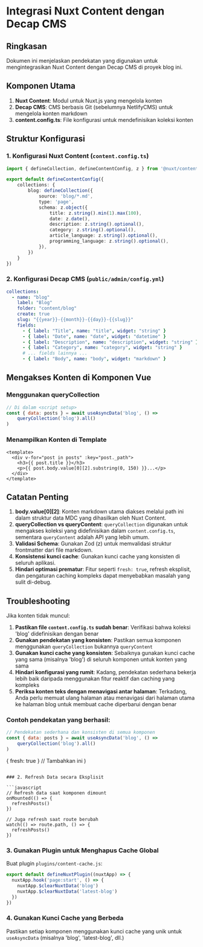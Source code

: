 # Integrasi Nuxt Content dengan Decap CMS

## Ringkasan

Dokumen ini menjelaskan pendekatan yang digunakan untuk mengintegrasikan Nuxt Content dengan Decap CMS di proyek blog ini.

## Komponen Utama

1. **Nuxt Content**: Modul untuk Nuxt.js yang mengelola konten
2. **Decap CMS**: CMS berbasis Git (sebelumnya NetlifyCMS) untuk mengelola konten markdown
3. **content.config.ts**: File konfigurasi untuk mendefinisikan koleksi konten

## Struktur Konfigurasi

### 1. Konfigurasi Nuxt Content (`content.config.ts`)

```typescript
import { defineCollection, defineContentConfig, z } from '@nuxt/content'

export default defineContentConfig({
    collections: {
        blog: defineCollection({
            source: 'blog/*.md',
            type: 'page',
            schema: z.object({
                title: z.string().min(1).max(100),
                date: z.date(),
                description: z.string().optional(),
                category: z.string().optional(),
                article_language: z.string().optional(),
                programming_language: z.string().optional(),
            }),
        })
    }
})
```

### 2. Konfigurasi Decap CMS (`public/admin/config.yml`)

```yaml
collections:
  - name: "blog"
    label: "Blog"
    folder: "content/blog"
    create: true
    slug: "{{year}}-{{month}}-{{day}}-{{slug}}"
    fields:
      - { label: "Title", name: "title", widget: "string" }
      - { label: "Date", name: "date", widget: "datetime" }
      - { label: "Description", name: "description", widget: "string" }
      - { label: "Category", name: "category", widget: "string" }
      # ... fields lainnya ...
      - { label: "Body", name: "body", widget: "markdown" }
```

## Mengakses Konten di Komponen Vue

### Menggunakan queryCollection

```javascript
// Di dalam <script setup>
const { data: posts } = await useAsyncData('blog', () => 
    queryCollection('blog').all()
)
```

### Menampilkan Konten di Template

```vue
<template>
  <div v-for="post in posts" :key="post._path">
    <h3>{{ post.title }}</h3>
    <p>{{ post.body.value[0][2].substring(0, 150) }}...</p>
  </div>
</template>
```

## Catatan Penting

1. **body.value[0][2]**: Konten markdown utama diakses melalui path ini dalam struktur data MDC yang dihasilkan oleh Nuxt Content.
2. **queryCollection vs queryContent**: `queryCollection` digunakan untuk mengakses koleksi yang didefinisikan dalam `content.config.ts`, sementara `queryContent` adalah API yang lebih umum.
3. **Validasi Schema**: Gunakan Zod (z) untuk memvalidasi struktur frontmatter dari file markdown.
4. **Konsistensi kunci cache**: Gunakan kunci cache yang konsisten di seluruh aplikasi.
5. **Hindari optimasi prematur**: Fitur seperti `fresh: true`, refresh eksplisit, dan pengaturan caching kompleks dapat menyebabkan masalah yang sulit di-debug.

## Troubleshooting

Jika konten tidak muncul:

1. **Pastikan file `content.config.ts` sudah benar**: Verifikasi bahwa koleksi 'blog' didefinisikan dengan benar
2. **Gunakan pendekatan yang konsisten**: Pastikan semua komponen menggunakan `queryCollection` bukannya `queryContent`
3. **Gunakan kunci cache yang konsisten**: Sebaiknya gunakan kunci cache yang sama (misalnya 'blog') di seluruh komponen untuk konten yang sama
4. **Hindari konfigurasi yang rumit**: Kadang, pendekatan sederhana bekerja lebih baik daripada menggunakan fitur reaktif dan caching yang kompleks
5. **Periksa konten teks dengan menavigasi antar halaman**: Terkadang, Anda perlu memuat ulang halaman atau menavigasi dari halaman utama ke halaman blog untuk membuat cache diperbarui dengan benar

### Contoh pendekatan yang berhasil:

```javascript
// Pendekatan sederhana dan konsisten di semua komponen
const { data: posts } = await useAsyncData('blog', () => 
    queryCollection('blog').all()
)
```
  { fresh: true } // Tambahkan ini
)
```

### 2. Refresh Data secara Eksplisit

```javascript
// Refresh data saat komponen dimount
onMounted(() => {
  refreshPosts()
})

// Juga refresh saat route berubah
watch(() => route.path, () => {
  refreshPosts()
})
```

### 3. Gunakan Plugin untuk Menghapus Cache Global

Buat plugin `plugins/content-cache.js`:

```javascript
export default defineNuxtPlugin((nuxtApp) => {
  nuxtApp.hook('page:start', () => {
    nuxtApp.$clearNuxtData('blog')
    nuxtApp.$clearNuxtData('latest-blog')
  })
})
```

### 4. Gunakan Kunci Cache yang Berbeda

Pastikan setiap komponen menggunakan kunci cache yang unik untuk `useAsyncData` (misalnya 'blog', 'latest-blog', dll.)
